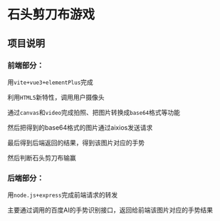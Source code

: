 # **石头剪刀布游戏**



## **项目说明**



### 前端部分：

用`vite+vue3+elementPlus`完成

利用`HTML5`新特性，调用用户摄像头

通过`canvas`和`video`完成拍照、把图片转换成`base64`格式等功能

然后把得到的base64格式的图片通过aixios发送请求

最后得到后端返回的结果，得到该图片对应的手势

然后判断石头剪刀布输赢



### 后端部分：

用`node.js+express`完成前端请求的转发

主要通过调用的百度AI的手势识别接口，返回给前端该图片对应的手势结果






